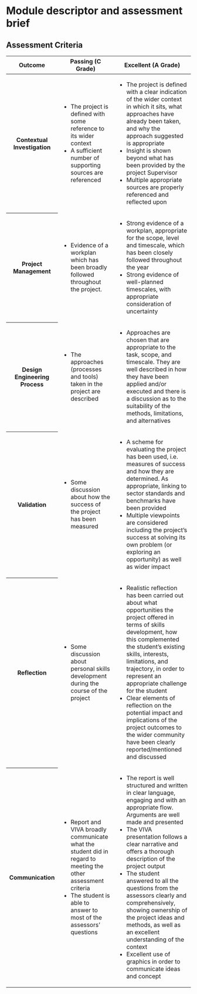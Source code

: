# Module descriptor and assessment brief
## Assessment Criteria
<table style="align: left;">
	<thead>
		<tr>
			<th scope="col">Outcome</th>
			<th scope="col">Passing (C Grade)</th>
			<th scope="col">Excellent (A Grade)</th>
		</tr>
	</thead>
	<tbody>
		<tr>
			<th scope="row">Contextual Investigation</th>
			<td><ul>
				<li>The project is defined with some reference to its wider context</li>
				<li>A sufficient number of supporting sources are referenced</li>
			</ul></td>
			<td><ul>
				<li>The project is defined with a clear indication of the wider context in which it sits, what approaches have already been taken, and why the approach suggested is appropriate</li>
				<li>Insight is shown beyond what has been provided by the project Supervisor</li>
				<li>Multiple appropriate sources are properly referenced and reflected upon</li>
			</ul></td>
		</tr>
		<tr>
			<th scope="row">Project Management</th>
			<td><ul>
				<li>Evidence of a workplan which has been broadly followed throughout the project.</li>
			</ul></td>
			<td><ul>
				<li>Strong evidence of a workplan, appropriate for the scope, level and timescale, which has been closely followed throughout the year</li>
				<li>Strong evidence of well-planned timescales, with appropriate consideration of uncertainty</li>
			</ul></td>
		</tr>
		<tr>
			<th scope="row">Design Engineering Process</th>
			<td><ul>
				<li>The approaches (processes and tools) taken in the project are described</li>
			</ul></td>
			<td><ul>
				<li>Approaches are chosen that are appropriate to the task, scope, and timescale. They are well described in how they have been applied and/or executed and there is a discussion as to the suitability of the methods, limitations, and alternatives</li>
			</ul></td>
		</tr>
		<tr>
			<th scope="row">Validation</th>
			<td><ul>
				<li>Some discussion about how the success of the project has been measured</li>
			</ul></td>
			<td><ul>
				<li>A  scheme for evaluating the project has been used, i.e. measures of success and how they are determined. As appropriate, linking to sector standards and benchmarks have been provided</li>
				<li>Multiple viewpoints are considered including the project’s success at solving its own problem (or exploring an opportunity) as well as wider impact</li>
			</ul></td>
		</tr>
		<tr>
			<th scope="row">Reflection</th>
			<td><ul>
				<li>Some discussion about personal skills development during the course of the project</li>
			</ul></td>
			<td><ul>
				<li>Realistic reflection has been carried out about what opportunities the project offered in terms of skills development, how this complemented the student’s existing skills, interests, limitations, and trajectory, in order to represent an appropriate challenge for the student</li>
				<li>Clear elements of reflection on the potential impact and implications of the project outcomes to the wider community have been clearly reported/mentioned and discussed</li>
			</ul></td>
		</tr>
		<tr>
			<th scope="row">Communication</th>
			<td><ul>
				<li>Report and VIVA broadly communicate what the student did in regard to meeting the other assessment criteria</li>
				<li>The student is able to answer to most of the assessors’ questions</li>
			</ul></td>
			<td><ul>
				<li>The report is well structured and written in clear language, engaging and with an appropriate flow. Arguments are well made and presented</li>
				<li>The VIVA presentation follows a clear narrative and offers a thorough description of the project output</li>
				<li>The student answered to all the questions from the assessors clearly and comprehensively, showing ownership of the project ideas and methods, as well as an excellent understanding of the context</li>
				<li>Excellent use of graphics in order to communicate ideas and concept</li>
			</ul></td>
		</tr>
	</tbody>
</table>